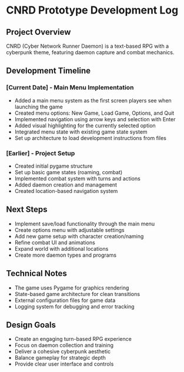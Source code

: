 # CNRD Prototype Development Log

## Project Overview
CNRD (Cyber Network Runner Daemon) is a text-based RPG with a cyberpunk theme, featuring daemon capture and combat mechanics.

## Development Timeline

### [Current Date] - Main Menu Implementation
- Added a main menu system as the first screen players see when launching the game
- Created menu options: New Game, Load Game, Options, and Quit
- Implemented navigation using arrow keys and selection with Enter
- Added visual highlighting for the currently selected option
- Integrated menu state with existing game state system
- Set up architecture to load development instructions from files

### [Earlier] - Project Setup
- Created initial pygame structure
- Set up basic game states (roaming, combat)
- Implemented combat system with turns and actions
- Added daemon creation and management
- Created location-based navigation system

## Next Steps
- Implement save/load functionality through the main menu
- Create options menu with adjustable settings
- Add new game setup with character creation/naming
- Refine combat UI and animations
- Expand world with additional locations
- Create more daemon types and programs

## Technical Notes
- The game uses Pygame for graphics rendering
- State-based game architecture for clean transitions
- External configuration files for game data
- Logging system for debugging and error tracking

## Design Goals
- Create an engaging turn-based RPG experience
- Focus on daemon collection and training
- Deliver a cohesive cyberpunk aesthetic
- Balance gameplay for strategic depth
- Provide clear user interface and controls
